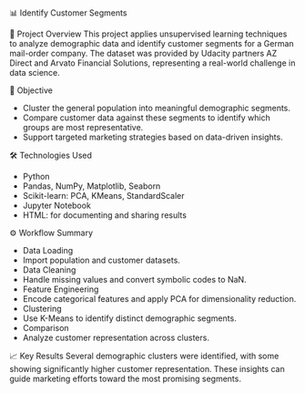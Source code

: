 📊 Identify Customer Segments

🧠 Project Overview
This project applies unsupervised learning techniques to analyze demographic data and identify customer segments for a German mail-order company. The dataset was provided by Udacity partners AZ Direct and Arvato Financial Solutions, representing a real-world challenge in data science.

🎯 Objective
- Cluster the general population into meaningful demographic segments.
- Compare customer data against these segments to identify which groups are most representative.
- Support targeted marketing strategies based on data-driven insights.
  
🛠️ Technologies Used
- Python
- Pandas, NumPy, Matplotlib, Seaborn
- Scikit-learn: PCA, KMeans, StandardScaler
- Jupyter Notebook
- HTML: for documenting and sharing results

⚙️ Workflow Summary
- Data Loading
- Import population and customer datasets.
- Data Cleaning
- Handle missing values and convert symbolic codes to NaN.
- Feature Engineering
- Encode categorical features and apply PCA for dimensionality reduction.
- Clustering
- Use K-Means to identify distinct demographic segments.
- Comparison
- Analyze customer representation across clusters.
  
📈 Key Results
Several demographic clusters were identified, with some showing significantly higher customer representation. These insights can guide marketing efforts toward the most promising segments.

